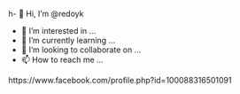 h- 👋 Hi, I’m @redoyk
- 👀 I’m interested in ...
- 🌱 I’m currently learning ...
- 💞️ I’m looking to collaborate on ...
- 📫 How to reach me ...

<!---
redoyk/redoyk is a ✨ special ✨ repository because its `README.md` (this file) appears on your GitHub profile.
You can click the Preview link to take a look at your changes.
--->https://www.facebook.com/profile.php?id=100088316501091
